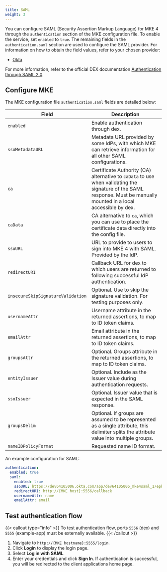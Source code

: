 ```yaml
---
title: SAML
weight: 3
---
```


You can configure SAML (Security Assertion Markup Language) for MKE 4 through
the `authentication` section of the MKE configuration file.
To enable the service, set `enabled` to `true`.
The remaining fields in the `authentication.saml` section are used to configure
the SAML provider. 
For information on how to obtain the field values, refer to your chosen provider:

- [Okta](SAML-OKTA-configuration)

For more information, refer to the official DEX documentation
[Authentication through SAML 2.0](https://dexidp.io/docs/connectors/saml/).

## Configure MKE

The MKE configuration file `authentication.saml` fields are detailed below:

| Field                             | Description                                                                                                                                                                         |
|-----------------------------------|-------------------------------------------------------------------------------------------------------------------------------------------------------------------------------------|
| `enabled`                         | Enable authentication through dex.                                                                                                                                                  |
| `ssoMetadataURL`                  | Metadata URL provided by some IdPs, with which MKE can retrieve information for all other SAML configurations.                                                                      |
| `ca`                              | Certificate Authority (CA) alternative to `caData` to use when validating the signature of the SAML response. Must be manually mounted in a local accessible by dex. |
| `caData`                          | CA alternative to `ca`, which you can use to place the certificate data directly into the config file.                                                                |
| `ssoURL`                          | URL to provide to users to sign into MKE 4 with SAML. Provided by the IdP.                                                                                                          |
| `redirectURI`                     | Callback URL for dex to which users are returned to following successful IdP authentication.                                                                                        |
| `insecureSkipSignatureValidation` | Optional. Use to skip the signature validation. For testing purposes only.                                                                                                          |
| `usernameAttr`                    | Username attribute in the returned assertions, to map to ID token claims.                                                                                                           |
| `emailAttr`                       | Email attribute in the returned assertions, to map to ID token claims.                                                                                                              |
| `groupsAttr`                      | Optional. Groups attribute in the returned assertions, to map to ID token claims.                                                                                                   |
| `entityIssuer`                    | Optional. Include as the Issuer value during authentication requests.                                                                                                               |
| `ssoIssuer`                       | Optional. Issuer value that is expected in the SAML response.                                                                                                                       |
| `groupsDelim`                     | Optional. If groups are assumed to be represented as a single attribute, this delimiter splits the attribute value into multiple groups.                                            |
| `nameIDPolicyFormat`              | Requested name ID format.                                                                                                                                                           |

An example configuration for SAML:

```yaml
authentication:
  enabled: true
  saml:
    enabled: true
    ssoURL: https://dev64105006.okta.com/app/dev64105006_mke4saml_1/epkdtszgindywD6mF5s7/sso/saml
    redirectURI: http://{MKE host}:5556/callback
    usernameAttr: name
    emailAttr: email
```

## Test authentication flow

{{< callout type="info" >}}
  To test authentication flow, ports `5556` (dex) and `5555` (example-app) must be externally available.
{{< /callout >}}

1. Navigate to `http://{MKE hostname}:5555/login`.
2. Click **Login** to display the login page.
3. Select **Log in with SAML**.
4. Enter your credentials and click **Sign In**. If authentication is successful,
you will be redirected to the client applications home page.
